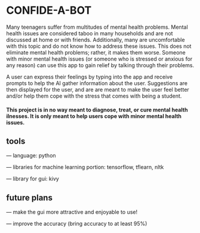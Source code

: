 # CONFIDE-A-BOT

Many teenagers suffer from multitudes of mental health problems. Mental health issues are considered taboo in many households and are not discussed at home or with friends. Additionally, many are uncomfortable with this topic and do not know how to address these issues. This does not eliminate mental health problems; rather, it makes them worse. Someone with minor mental health issues (or someone who is stressed or anxious for any reason) can use this app to gain relief by talking through their problems. 

A user can express their feelings by typing into the app and receive prompts to help the AI gather information about the user. Suggestions are then displayed for the user, and are are meant to make the user feel better and/or help them cope with the stress that comes with being a student. 

#### This project is in no way meant to diagnose, treat, or cure mental health ilnesses. It is only meant to help users cope with minor mental health issues. 



## tools

— language: python

— libraries for machine learning portion: tensorflow, tflearn, nltk

— library for gui: kivy



## future plans

— make the gui more attractive and enjoyable to use!

— improve the accuracy (bring accuracy to at least 95%)
